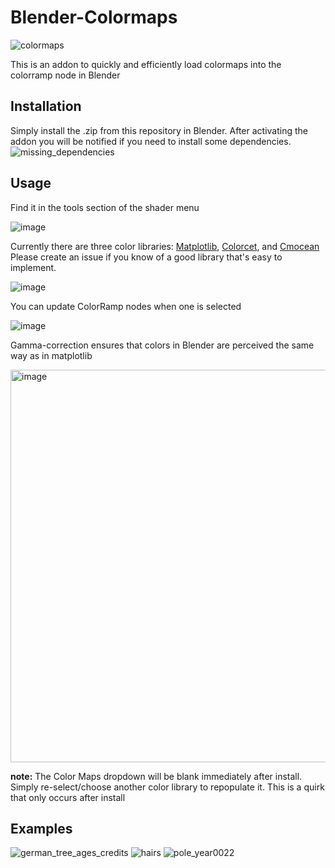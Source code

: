 # Blender-Colormaps

![colormaps](https://user-images.githubusercontent.com/76405582/182592080-b02c832b-cc95-4c06-812c-8621240ce2d3.png)

This is an addon to quickly and efficiently load colormaps into the colorramp node in Blender

## Installation
Simply install the .zip from this repository in Blender. After activating the addon you will be notified if you need to install some dependencies.
![missing_dependencies](https://github.com/TheJeran/Blender-Colormaps/assets/76405582/15325fa0-3fa5-40d5-9861-1a1e5b567688)



## Usage
Find it in the tools section of the shader menu

![image](https://github.com/TheJeran/Blender-Colormaps/assets/76405582/01d51e70-40ec-4c99-9eea-933bf88df7db)

Currently there are three color libraries: [Matplotlib](https://matplotlib.org/stable/tutorials/colors/colormaps.html), [Colorcet](https://colorcet.holoviz.org/user_guide/index.html), and [Cmocean](https://matplotlib.org/cmocean/)
Please create an issue if you know of a good library that's easy to implement.

![image](https://github.com/TheJeran/Blender-Colormaps/assets/76405582/61aaec82-a380-40ea-b77e-52f25517fb2b)


You can update ColorRamp nodes when one is selected

![image](https://github.com/TheJeran/Blender-Colormaps/assets/76405582/87eff42a-fe24-4102-96b9-e32a6a6fdd94)


Gamma-correction ensures that colors in Blender are perceived the same way as in matplotlib

<img width="628" alt="image" src="https://github.com/ArtemKirsanov/Blender-Colormaps/assets/72463859/20f922e2-dbc3-4d61-a91f-fb0d3c8b811b">

**note:** The Color Maps dropdown will be blank immediately after install. Simply re-select/choose another color library to repopulate it. This is a quirk that only occurs after install


## Examples
![german_tree_ages_credits](https://github.com/TheJeran/Blender-Colormaps/assets/76405582/e043d7d0-66ac-444e-8b4a-60a599b2f1ef)
![hairs](https://github.com/TheJeran/Blender-Colormaps/assets/76405582/62ebb1e6-7389-41f4-9457-88355e84cc61)
![pole_year0022](https://github.com/TheJeran/Blender-Colormaps/assets/76405582/6251b49e-1c4e-4697-b843-97862a45d811)




